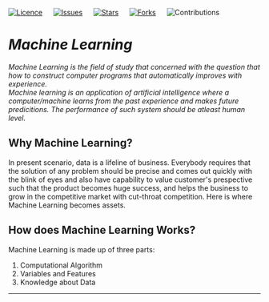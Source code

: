 [![Licence](https://img.shields.io/github/license/bishtanuj/Machine_Learning_Algorithms?style=for-the-badge)](./LICENSE) &emsp;
[![Issues](https://img.shields.io/github/issues/bishtanuj/Machine_Learning_Algorithms?style=for-the-badge)](./ISSUES) &emsp;
[![Stars](https://img.shields.io/github/stars/bishtanuj/Machine_Learning_Algorithms?style=for-the-badge)](./STARS) &emsp;
[![Forks](https://img.shields.io/github/forks/bishtanuj/Machine_Learning_Algorithms?style=for-the-badge)](./FORKS) &emsp;
![Contributions](https://img.shields.io/static/v1.svg?label=Contributions&message=Welcome&style=for-the-badge&color=green) 

# *Machine Learning*
*Machine Learning is the field of study that concerned with the question that how to construct computer programs that automatically improves with experience. <br>
Machine learning is an application of artificial intelligence where a computer/machine learns from the past experience and makes future predicitions. The performance of such system should be atleast human level.*

## Why Machine Learning?
In present scenario, data is a lifeline of business. Everybody requires that the solution of any problem should be precise and comes out quickly with the blink of eyes and also have capability to value customer's prespective such that the product becomes huge success, and helps the business to grow in the competitive market with cut-throat competition. Here is where Machine Learning becomes assets.

## How does Machine Learning Works?
Machine Learning is made up of three parts:
1. Computational Algorithm
2. Variables and Features
3. Knowledge about Data

---
